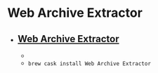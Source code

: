 # Web Archive Extractor
- [Web Archive Extractor](https://webarchivext.sourceforge.io/)
  - 
  - 
  - `brew cask install Web Archive Extractor`
